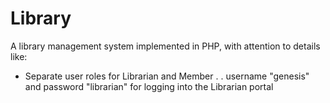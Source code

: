 # Library
A library management system implemented in PHP, with attention to details like:
* Separate user roles for Librarian and Member
.
.
username "genesis" and password "librarian" for logging into the Librarian portal

